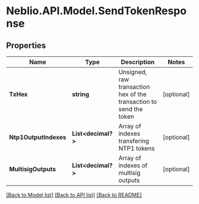 # Neblio.API.Model.SendTokenResponse
## Properties

Name | Type | Description | Notes
------------ | ------------- | ------------- | -------------
**TxHex** | **string** | Unsigned, raw transaction hex of the transaction to send the token | [optional] 
**Ntp1OutputIndexes** | **List&lt;decimal?&gt;** | Array of indexes transfering NTP1 tokens | [optional] 
**MultisigOutputs** | **List&lt;decimal?&gt;** | Array of indexes of multisig outputs | [optional] 

[[Back to Model list]](../README.md#documentation-for-models) [[Back to API list]](../README.md#documentation-for-api-endpoints) [[Back to README]](../README.md)

